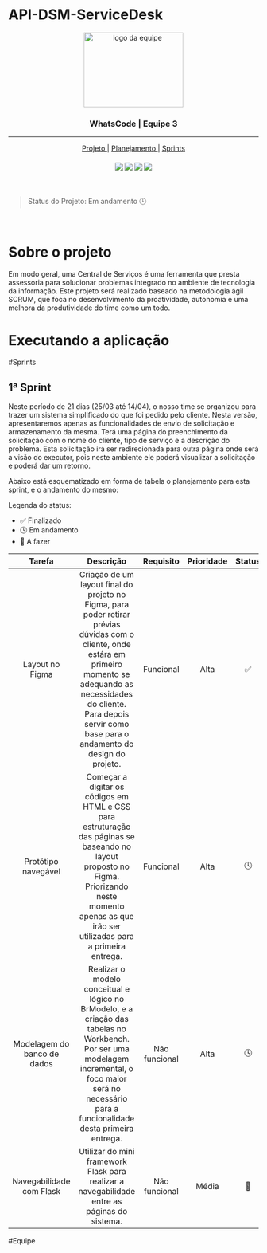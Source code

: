 # API-DSM-ServiceDesk
<p align="center">
      <img src="#" alt="logo da equipe" width="200" height="150">
      <h3 align="center"> WhatsCode | Equipe 3</h3>

<hr>

<p align="center">
  <a href ="#pencil2-o-projeto"> Projeto </a>  | 
  <a href ="#hourglass_flowing_sand-planejamento-de-entregas"> Planejamento </a>  | 
  <a href ="#date-as-sprints"> Sprints </a> 
</p>

<h4 align="center"> 
 <a href="https://developer.mozilla.org/pt-BR/docs/Web/CSS"><img src = "https://camo.githubusercontent.com/e8ba07fa7cc79831afca90c574b74f1eefd0bf76af4e498cb0674330a1634e2a/68747470733a2f2f696d672e736869656c64732e696f2f62616467652f4353532d3233393132303f267374796c653d666f722d7468652d6261646765266c6f676f3d63737333266c6f676f436f6c6f723d7768697465"/></a>
 <a href="https://developer.mozilla.org/pt-BR/docs/Web/Guide/HTML/HTML5"><img src = "https://camo.githubusercontent.com/d63d473e728e20a286d22bb2226a7bf45a2b9ac6c72c59c0e61e9730bfe4168c/68747470733a2f2f696d672e736869656c64732e696f2f62616467652f48544d4c352d4533344632363f7374796c653d666f722d7468652d6261646765266c6f676f3d68746d6c35266c6f676f436f6c6f723d7768697465"/></a>
 <a href="https://developer.mozilla.org/pt-BR/docs/Web/JavaScript"><img src = "https://camo.githubusercontent.com/93c855ae825c1757f3426f05a05f4949d3b786c5b22d0edb53143a9e8f8499f6/68747470733a2f2f696d672e736869656c64732e696f2f62616467652f4a6176615363726970742d3332333333303f7374796c653d666f722d7468652d6261646765266c6f676f3d6a617661736372697074266c6f676f436f6c6f723d463744463145"/></a>
 <a href="https://www.python.org/"><img src =
"https://camo.githubusercontent.com/94be0a2e5be142925615e5821d97137a930d08fc154962ce43860f1957e6661e/68747470733a2f2f696d672e736869656c64732e696f2f62616467652f507974686f6e2d3337373641423f7374796c653d666f722d7468652d6261646765266c6f676f3d707974686f6e266c6f676f436f6c6f723d7768697465" /></a>
</h4>

<br>

> Status do Projeto: Em andamento 🕓

<br>


# Sobre o projeto

Em modo geral, uma Central de Serviços é uma ferramenta que presta assessoria para solucionar problemas integrado no ambiente de tecnologia da informação.
Este projeto será realizado baseado na metodologia ágil SCRUM, que foca no desenvolvimento da proatividade, autonomia e uma melhora da produtividade do time como um todo.

# Executando a aplicação

#Sprints

## 1ª Sprint

Neste período de 21 dias (25/03 até 14/04), o nosso time se organizou para trazer um sistema simplificado do que foi pedido pelo cliente. Nesta versão, apresentaremos apenas as funcionalidades de envio de solicitação e armazenamento da mesma. Terá uma página do preenchimento da solicitação com o nome do cliente, tipo de serviço e a descrição do problema. Esta solicitação irá ser redirecionada para outra página onde será a visão do executor, pois neste ambiente ele poderá visualizar a solicitação e poderá dar um retorno.

Abaixo está esquematizado em forma de tabela o planejamento para esta sprint, e o andamento do mesmo:

Legenda do status:

- ✅ Finalizado
- 🕓 Em andamento
- 📝 A fazer

| Tarefa | Descrição | Requisito | Prioridade | Status |
| :----: | :-------: | :-------: | :--------: | :----: |
| Layout no Figma | Criação de um layout final do projeto no Figma, para poder retirar prévias dúvidas com o cliente, onde estára em primeiro momento se adequando as necessidades do cliente. Para depois servir como base para o andamento do design do projeto. | Funcional | Alta | ✅ |
| Protótipo navegável | Começar a digitar os códigos em HTML e CSS para estruturação das páginas se baseando no layout proposto no Figma. Priorizando neste momento apenas as que irão ser utilizadas para a primeira entrega. | Funcional | Alta | 🕓 |
| Modelagem do banco de dados | Realizar o modelo conceitual e lógico no BrModelo, e a criação das tabelas no Workbench. Por ser uma modelagem incremental, o foco maior será no necessário para a funcionalidade desta primeira entrega. | Não funcional | Alta | 🕓 |
| Navegabilidade com Flask | Utilizar do mini framework Flask para realizar a navegabilidade entre as páginas do sistema. | Não funcional | Média | 📝 |

#Equipe
